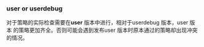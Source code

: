 ### user or userdebug

对于策略的实际检查需要在**user** 版本中进行，相对于userdebug 版本，user 版本
的策略更加齐全。否则可能会遇到发布user 版本时原本通过的策略却出现冲突的情况。

